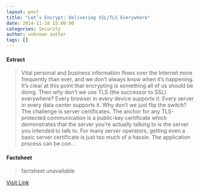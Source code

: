 ```yaml
---
layout: post
title: "Let’s Encrypt: Delivering SSL/TLS Everywhere"
date: 2014-11-18 15:00:00
categories: Security
author: unknown author
tags: []
---
```



#### Extract
>Vital personal and business information flows over the Internet more frequently than ever, and we don’t always know when it’s happening. It’s clear at this point that encrypting is something all of us should be doing. Then why don’t we use TLS (the successor to SSL) everywhere? Every browser in every device supports it. Every server in every data center supports it. Why don’t we just flip the switch? The challenge is server certificates. The anchor for any TLS-protected communication is a public-key certificate which demonstrates that the server you’re actually talking to is the server you intended to talk to. For many server operators, getting even a basic server certificate is just too much of a hassle. The application process can be con...

#### Factsheet
>factsheet unavailable

[Visit Link](https://letsencrypt.org//2014/11/18/announcing-lets-encrypt.html)


